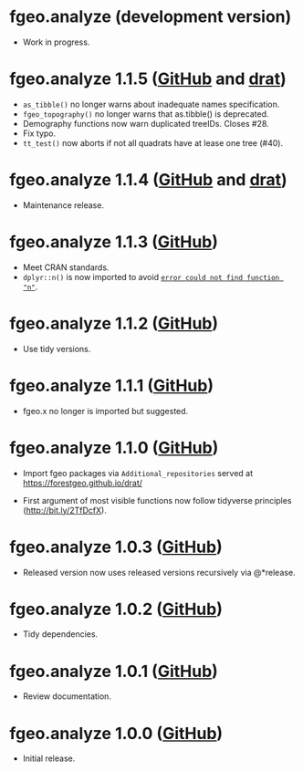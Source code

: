# fgeo.analyze (development version)

* Work in progress.

# fgeo.analyze 1.1.5 ([GitHub](https://github.com/forestgeo/fgeo.analyze/releases) and [drat](https://forestgeo.github.io/drat/))

* `as_tibble()` no longer warns about inadequate names specification.
* `fgeo_topography()` no longer warns that as.tibble() is deprecated.
* Demography functions now warn duplicated treeIDs. Closes #28.
* Fix typo.
* `tt_test()` now aborts if not all quadrats have at lease one tree (#40).

# fgeo.analyze 1.1.4 ([GitHub](https://github.com/forestgeo/fgeo.analyze/releases) and [drat](https://forestgeo.github.io/drat/))

* Maintenance release.

# fgeo.analyze 1.1.3  ([GitHub](https://github.com/forestgeo/fgeo.analyze/releases))

* Meet CRAN standards.
* `dplyr::n()` is now imported to avoid [`error could not find function "n"`](https://dplyr.tidyverse.org/news/index.html#breaking-changes).

# fgeo.analyze 1.1.2  ([GitHub](https://github.com/forestgeo/fgeo.analyze/releases))

* Use tidy versions.

# fgeo.analyze 1.1.1  ([GitHub](https://github.com/forestgeo/fgeo.analyze/releases))

* fgeo.x no longer is imported but suggested.

# fgeo.analyze 1.1.0 ([GitHub](https://github.com/forestgeo/fgeo.analyze/releases))

* Import fgeo packages via `Additional_repositories` served at <https://forestgeo.github.io/drat/>

* First argument of most visible functions now follow tidyverse principles (<http://bit.ly/2TfDcfX>).

# fgeo.analyze 1.0.3  ([GitHub](https://github.com/forestgeo/fgeo.analyze/releases))

* Released version now uses released versions recursively via @*release.

# fgeo.analyze 1.0.2 ([GitHub](https://github.com/forestgeo/fgeo.analyze/releases))

* Tidy dependencies.

# fgeo.analyze 1.0.1 ([GitHub](https://github.com/forestgeo/fgeo.analyze/releases))

* Review documentation.

# fgeo.analyze 1.0.0 ([GitHub](https://github.com/forestgeo/fgeo.analyze/releases))

* Initial release.
